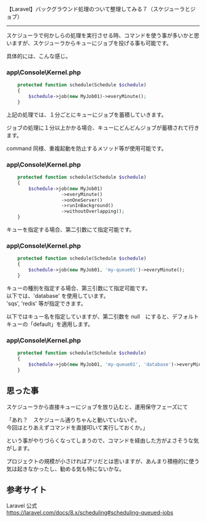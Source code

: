 【Laravel】バックグラウンド処理のついて整理してみる７（スケジューラとジョブ）
________________________________________________________________________________________________



スケジューラで何かしらの処理を実行させる時、コマンドを使う事が多いかと思いますが、スケジューラからキューにジョブを投げる事も可能です。

具体的には、こんな感じ。

### app\Console\Kernel.php
```php
    protected function schedule(Schedule $schedule)
    {
        $schedule->job(new MyJob01)->everyMinute();
    }
```
上記の処理では、１分ごとにキューにジョブを蓄積していきます。  

ジョブの処理に１分以上かかる場合、キューにどんどんジョブが蓄積されて行きます。

command 同様、重複起動を防止するメソッド等が使用可能です。  

### app\Console\Kernel.php
```php
    protected function schedule(Schedule $schedule)
    {
        $schedule->job(new MyJob01)
                    ->everyMinute()
                    ->onOneServer()
                    ->runInBackground()
                    ->withoutOverlapping();
    }
```


キューを指定する場合、第二引数にて指定可能です。  

### app\Console\Kernel.php
```php
    protected function schedule(Schedule $schedule)
    {
        $schedule->job(new MyJob01, 'my-queue01')->everyMinute();
    }
```

キューの種別を指定する場合、第三引数にて指定可能です。  
以下では、'database' を使用しています。  
'sqs', 'redis' 等が指定できます。  

以下ではキュー名を指定していますが、第二引数を null　にすると、デフォルトキューの「default」を適用します。

### app\Console\Kernel.php
```php
    protected function schedule(Schedule $schedule)
    {
        $schedule->job(new MyJob01, 'my-queue01', 'database')->everyMinute();
    }
```

## 思った事
スケジューラから直接キューにジョブを放り込むと、運用保守フェーズにて  

「あれ？　スケジュール通りちゃんと動いていないぞ。  
今回はとりあえずコマンドを直接叩いて実行しておくか。」  

という事がやりづらくなってしまうので、コマンドを経由した方がよさそうな気がします。  

プロジェクトの規模が小さければアリだとは思いますが、あんまり積極的に使う気は起きなかったし、勧める気も特にないかな。  



## 参考サイト
Laravel 公式  
https://laravel.com/docs/8.x/scheduling#scheduling-queued-jobs


